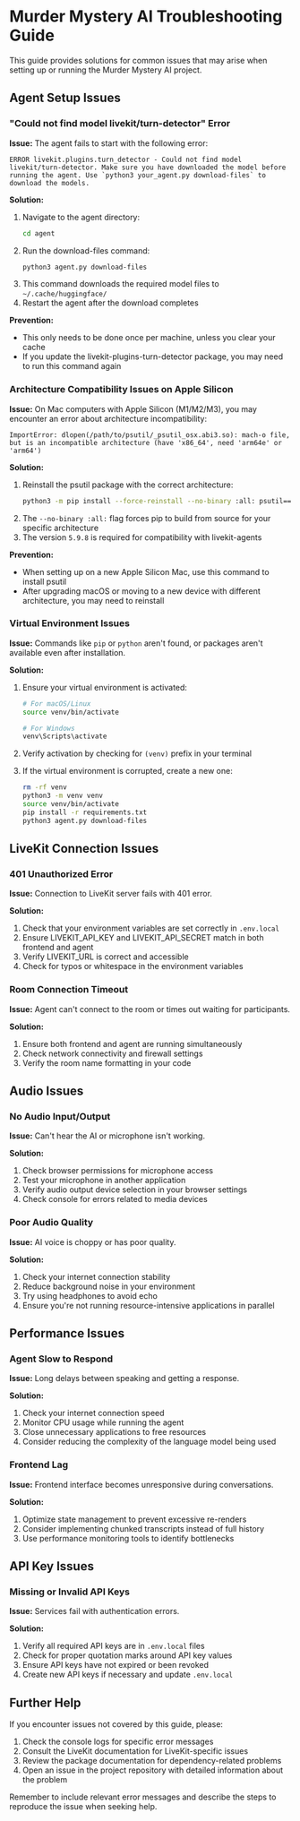 # Murder Mystery AI Troubleshooting Guide

This guide provides solutions for common issues that may arise when setting up or running the Murder Mystery AI project.

## Agent Setup Issues

### "Could not find model livekit/turn-detector" Error

**Issue:**
The agent fails to start with the following error:

```
ERROR livekit.plugins.turn_detector - Could not find model livekit/turn-detector. Make sure you have downloaded the model before running the agent. Use `python3 your_agent.py download-files` to download the models.
```

**Solution:**

1. Navigate to the agent directory:
   ```bash
   cd agent
   ```
2. Run the download-files command:
   ```bash
   python3 agent.py download-files
   ```
3. This command downloads the required model files to `~/.cache/huggingface/`
4. Restart the agent after the download completes

**Prevention:**

- This only needs to be done once per machine, unless you clear your cache
- If you update the livekit-plugins-turn-detector package, you may need to run this command again

### Architecture Compatibility Issues on Apple Silicon

**Issue:**
On Mac computers with Apple Silicon (M1/M2/M3), you may encounter an error about architecture incompatibility:

```
ImportError: dlopen(/path/to/psutil/_psutil_osx.abi3.so): mach-o file, but is an incompatible architecture (have 'x86_64', need 'arm64e' or 'arm64')
```

**Solution:**

1. Reinstall the psutil package with the correct architecture:
   ```bash
   python3 -m pip install --force-reinstall --no-binary :all: psutil==5.9.8
   ```
2. The `--no-binary :all:` flag forces pip to build from source for your specific architecture
3. The version `5.9.8` is required for compatibility with livekit-agents

**Prevention:**

- When setting up on a new Apple Silicon Mac, use this command to install psutil
- After upgrading macOS or moving to a new device with different architecture, you may need to reinstall

### Virtual Environment Issues

**Issue:**
Commands like `pip` or `python` aren't found, or packages aren't available even after installation.

**Solution:**

1. Ensure your virtual environment is activated:

   ```bash
   # For macOS/Linux
   source venv/bin/activate

   # For Windows
   venv\Scripts\activate
   ```

2. Verify activation by checking for `(venv)` prefix in your terminal
3. If the virtual environment is corrupted, create a new one:
   ```bash
   rm -rf venv
   python3 -m venv venv
   source venv/bin/activate
   pip install -r requirements.txt
   python3 agent.py download-files
   ```

## LiveKit Connection Issues

### 401 Unauthorized Error

**Issue:**
Connection to LiveKit server fails with 401 error.

**Solution:**

1. Check that your environment variables are set correctly in `.env.local`
2. Ensure LIVEKIT_API_KEY and LIVEKIT_API_SECRET match in both frontend and agent
3. Verify LIVEKIT_URL is correct and accessible
4. Check for typos or whitespace in the environment variables

### Room Connection Timeout

**Issue:**
Agent can't connect to the room or times out waiting for participants.

**Solution:**

1. Ensure both frontend and agent are running simultaneously
2. Check network connectivity and firewall settings
3. Verify the room name formatting in your code

## Audio Issues

### No Audio Input/Output

**Issue:**
Can't hear the AI or microphone isn't working.

**Solution:**

1. Check browser permissions for microphone access
2. Test your microphone in another application
3. Verify audio output device selection in your browser settings
4. Check console for errors related to media devices

### Poor Audio Quality

**Issue:**
AI voice is choppy or has poor quality.

**Solution:**

1. Check your internet connection stability
2. Reduce background noise in your environment
3. Try using headphones to avoid echo
4. Ensure you're not running resource-intensive applications in parallel

## Performance Issues

### Agent Slow to Respond

**Issue:**
Long delays between speaking and getting a response.

**Solution:**

1. Check your internet connection speed
2. Monitor CPU usage while running the agent
3. Close unnecessary applications to free resources
4. Consider reducing the complexity of the language model being used

### Frontend Lag

**Issue:**
Frontend interface becomes unresponsive during conversations.

**Solution:**

1. Optimize state management to prevent excessive re-renders
2. Consider implementing chunked transcripts instead of full history
3. Use performance monitoring tools to identify bottlenecks

## API Key Issues

### Missing or Invalid API Keys

**Issue:**
Services fail with authentication errors.

**Solution:**

1. Verify all required API keys are in `.env.local` files
2. Check for proper quotation marks around API key values
3. Ensure API keys have not expired or been revoked
4. Create new API keys if necessary and update `.env.local`

## Further Help

If you encounter issues not covered by this guide, please:

1. Check the console logs for specific error messages
2. Consult the LiveKit documentation for LiveKit-specific issues
3. Review the package documentation for dependency-related problems
4. Open an issue in the project repository with detailed information about the problem

Remember to include relevant error messages and describe the steps to reproduce the issue when seeking help.
